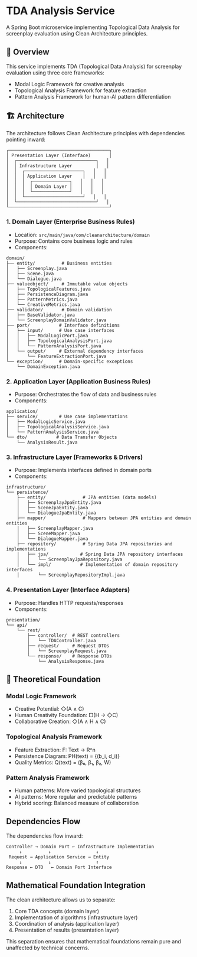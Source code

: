 # TDA Analysis Service

A Spring Boot microservice implementing Topological Data Analysis for screenplay evaluation using Clean Architecture principles.

## 🎯 Overview

This service implements TDA (Topological Data Analysis) for screenplay evaluation using three core frameworks:
- Modal Logic Framework for creative analysis
- Topological Analysis Framework for feature extraction
- Pattern Analysis Framework for human-AI pattern differentiation

## 🏗 Architecture

The architecture follows Clean Architecture principles with dependencies pointing inward:

```
┌──────────────────────────────────────┐
│ Presentation Layer (Interface)       │
│  ┌──────────────────────────────┐   │
│  │ Infrastructure Layer         │   │
│  │  ┌──────────────────────┐   │   │
│  │  │ Application Layer    │   │   │
│  │  │  ┌──────────────┐   │   │   │
│  │  │  │ Domain Layer │   │   │   │
│  │  │  └──────────────┘   │   │   │
│  │  └──────────────────────┘   │   │
│  └──────────────────────────────┘   │
└──────────────────────────────────────┘
```

### 1. Domain Layer (Enterprise Business Rules)
- Location: `src/main/java/com/cleanarchitecture/domain`
- Purpose: Contains core business logic and rules
- Components:
```
domain/
├── entity/          # Business entities
│   ├── Screenplay.java
│   ├── Scene.java
│   └── Dialogue.java
├── valueobject/     # Immutable value objects
│   ├── TopologicalFeatures.java
│   ├── PersistenceDiagram.java
│   ├── PatternMetrics.java
│   └── CreativeMetrics.java
├── validator/       # Domain validation
│   ├── BaseValidator.java
│   └── ScreenplayDomainValidator.java
├── port/           # Interface definitions
│   ├── input/      # Use case interfaces
│   │   ├── ModalLogicPort.java
│   │   ├── TopologicalAnalysisPort.java
│   │   └── PatternAnalysisPort.java
│   └── output/     # External dependency interfaces
│       └── FeatureExtractionPort.java
└── exception/      # Domain-specific exceptions
    └── DomainException.java
```

### 2. Application Layer (Application Business Rules)
- Purpose: Orchestrates the flow of data and business rules
- Components:
```
application/
├── service/        # Use case implementations
│   ├── ModalLogicService.java
│   ├── TopologicalAnalysisService.java
│   └── PatternAnalysisService.java
└── dto/           # Data Transfer Objects
    └── AnalysisResult.java
```

### 3. Infrastructure Layer (Frameworks & Drivers)
- Purpose: Implements interfaces defined in domain ports
- Components:
```
infrastructure/
└── persistence/
    ├── entity/              # JPA entities (data models)
    │   ├── ScreenplayJpaEntity.java
    │   ├── SceneJpaEntity.java
    │   └── DialogueJpaEntity.java
    ├── mapper/              # Mappers between JPA entities and domain entities
    │   ├── ScreenplayMapper.java
    │   ├── SceneMapper.java
    │   └── DialogueMapper.java
    ├── repository/          # Spring Data JPA repositories and implementations
    │   ├── jpa/            # Spring Data JPA repository interfaces
    │   │   └── ScreenplayJpaRepository.java
    │   └── impl/           # Implementation of domain repository interfaces
    │       └── ScreenplayRepositoryImpl.java
```

### 4. Presentation Layer (Interface Adapters)
- Purpose: Handles HTTP requests/responses
- Components:
```
presentation/
└── api/
    └── rest/
        ├── controller/  # REST controllers
        │   └── TDAController.java
        ├── request/     # Request DTOs
        │   └── ScreenplayRequest.java
        └── response/    # Response DTOs
            └── AnalysisResponse.java
```

## 🧮 Theoretical Foundation

### Modal Logic Framework
- Creative Potential: ◇(A ∧ C)
- Human Creativity Foundation: □(H → ◇C)
- Collaborative Creation: ◇(A ∧ H ∧ C)

### Topological Analysis Framework
- Feature Extraction: F: Text → R^n
- Persistence Diagram: PH(text) = {(b_i, d_i)}
- Quality Metrics: Q(text) = (β₀, β₁, β₂, W)

### Pattern Analysis Framework
- Human patterns: More varied topological structures
- AI patterns: More regular and predictable patterns
- Hybrid scoring: Balanced measure of collaboration

## Dependencies Flow

The dependencies flow inward:
```
Controller → Domain Port ← Infrastructure Implementation
     ↓          ↓                 ↓
 Request → Application Service → Entity
     ↓          ↓                 ↑
Response ← DTO   ← Domain Port Interface
```

## Mathematical Foundation Integration

The clean architecture allows us to separate:
1. Core TDA concepts (domain layer)
2. Implementation of algorithms (infrastructure layer)
3. Coordination of analysis (application layer)
4. Presentation of results (presentation layer)

This separation ensures that mathematical foundations remain pure and unaffected by technical concerns.